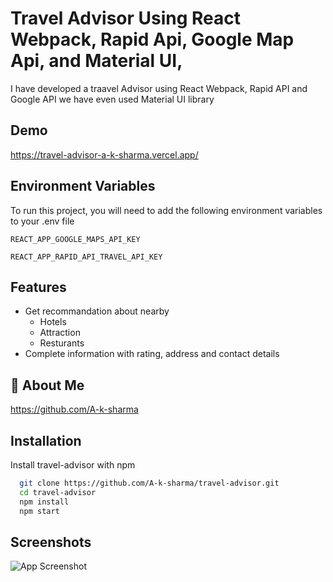 
# Travel Advisor Using React Webpack, Rapid Api, Google Map Api, and Material UI,

I have developed a traavel Advisor using React Webpack, Rapid API and Google API we have even used Material UI library

## Demo

https://travel-advisor-a-k-sharma.vercel.app/

  
## Environment Variables

To run this project, you will need to add the following environment variables to your .env file

`REACT_APP_GOOGLE_MAPS_API_KEY`

`REACT_APP_RAPID_API_TRAVEL_API_KEY`

  
## Features

- Get recommandation about nearby
    -  Hotels
    -  Attraction
    -  Resturants
- Complete information with rating, address and contact details
  
## 🚀 About Me
https://github.com/A-k-sharma

  
## Installation

Install travel-advisor with npm

```bash
  git clone https://github.com/A-k-sharma/travel-advisor.git
  cd travel-advisor
  npm install 
  npm start
```
    
## Screenshots

![App Screenshot](https://user-images.githubusercontent.com/47344237/136652735-ab93bee5-82a9-4fc2-84f9-27b7183fe83e.png)

  
